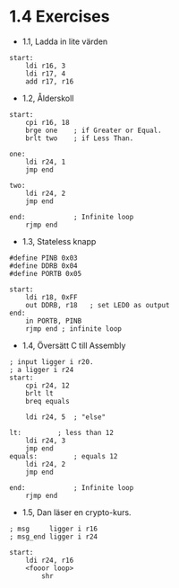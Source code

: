 # 1.4 Exercises
* 1.1, Ladda in lite värden
```
start:
	ldi r16, 3
	ldi r17, 4
	add r17, r16
```

* 1.2, Ålderskoll

```
start:
	cpi r16, 18
	brge one 	; if Greater or Equal.
	brlt two	; if Less Than.

one:
	ldi r24, 1
	jmp end

two:
	ldi r24, 2
	jmp end

end:			; Infinite loop
	rjmp end	
```

* 1.3, Stateless knapp

```
#define PINB 0x03
#define DDRB 0x04
#define PORTB 0x05

start:
	ldi r18, 0xFF
	out DDRB, r18 	; set LED0 as output
end:
	in PORTB, PINB
	rjmp end ; infinite loop
```

* 1.4, Översätt C till Assembly

```
; input ligger i r20.
; a ligger i r24
start:
	cpi r24, 12	
	brlt lt
	breq equals
	
	ldi r24, 5	; "else"

lt:			; less than 12
	ldi r24, 3
	jmp end
equals:			; equals 12
	ldi r24, 2
	jmp end

end:			; Infinite loop
	rjmp end	
```

* 1.5, Dan läser en crypto-kurs.

```
; msg 	  ligger i r16
; msg_end ligger i r24

start:
	ldi r24, r16
	<fooor loop>
		shr 		
```
